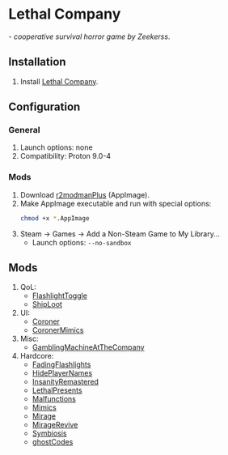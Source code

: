 # Lethal Company

*- cooperative survival horror game by Zeekerss*.

## Installation

1. Install [Lethal Company](https://store.steampowered.com/app/1966720/Lethal_Company/).

## Configuration

### General

1. Launch options: none
1. Compatibility: Proton 9.0-4

### Mods

1. Download [r2modmanPlus](https://github.com/ebkr/r2modmanPlus/releases/) (AppImage).
1. Make AppImage executable and run with special options:
	```sh
	chmod +x *.AppImage
	```
1. Steam -> Games -> Add a Non-Steam Game to My Library...
	- Launch options: `--no-sandbox`

## Mods

1. QoL:
	- [FlashlightToggle](https://thunderstore.io/c/lethal-company/p/Renegades/FlashlightToggle/)
	- [ShipLoot](https://thunderstore.io/c/lethal-company/p/tinyhoot/ShipLoot/)
1. UI:
	- [Coroner](https://thunderstore.io/c/lethal-company/p/EliteMasterEric/Coroner/)
	- [CoronerMimics](https://thunderstore.io/c/lethal-company/p/EliteMasterEric/CoronerMimics/)
1. Misc:
	- [GamblingMachineAtTheCompany](https://thunderstore.io/c/lethal-company/p/JunLethalCompany/GamblingMachineAtTheCompany/)
1. Hardcore:
	- [FadingFlashlights](https://thunderstore.io/c/lethal-company/p/Dolphin2Point0/FadingFlashlights/)
	- [HidePlayerNames](https://thunderstore.io/c/lethal-company/p/Monkeytype/HidePlayerNames/)
	- [InsanityRemastered](https://thunderstore.io/c/lethal-company/p/BudgetAirpods/InsanityRemastered/)
	- [LethalPresents](https://thunderstore.io/c/lethal-company/p/Azim/LethalPresents/)
	- [Malfunctions](https://thunderstore.io/c/lethal-company/p/zealsprince/Malfunctions/)
	- [Mimics](https://thunderstore.io/c/lethal-company/p/x753/Mimics/)
	- [Mirage](https://thunderstore.io/c/lethal-company/p/qwbarch/Mirage/)
	- [MirageRevive](https://thunderstore.io/c/lethal-company/p/qwbarch/MirageRevive/)
	- [Symbiosis](https://thunderstore.io/c/lethal-company/p/NiceHairs/Symbiosis/)
	- [ghostCodes](https://thunderstore.io/c/lethal-company/p/darmuh/ghostCodes/)
